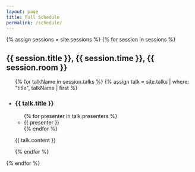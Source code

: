 ```yaml
---
layout: page
title: Full Schedule
permalink: /schedule/
---
```

{% assign sessions = site.sessions %}
{% for session in sessions %}
  <h2 id="{{ session.id }}">{{ session.title }}, {{ session.time }}, {{ session.room }}</h2>
  <ul>
    {% for talkName in session.talks %}
    {% assign talk = site.talks | where: "title", talkName | first %}
    <li>
      <h3>{{ talk.title }}</h3>
      <ul>
        {% for presenter in talk.presenters %}
          <li>{{ presenter }}</li>
        {% endfor %}
      </ul>
      <p> {{ talk.content }}</p>
    </li>
    {% endfor %}
  </ul>
{% endfor %}

